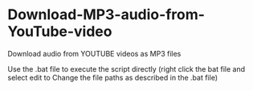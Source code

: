 # Download-MP3-audio-from-YouTube-video

Download audio from YOUTUBE videos as MP3 files

Use the .bat file to execute the script directly (right click the bat file and select edit to Change the file paths as described in the .bat file)
